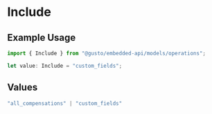 # Include

## Example Usage

```typescript
import { Include } from "@gusto/embedded-api/models/operations";

let value: Include = "custom_fields";
```

## Values

```typescript
"all_compensations" | "custom_fields"
```